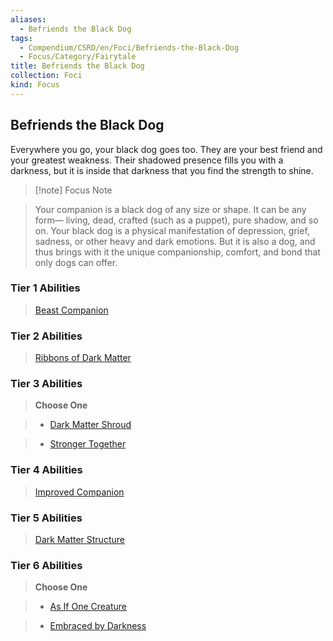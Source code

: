 ```yaml
---
aliases:
  - Befriends the Black Dog
tags:
  - Compendium/CSRD/en/Foci/Befriends-the-Black-Dog
  - Focus/Category/Fairytale
title: Befriends the Black Dog
collection: Foci
kind: Focus
---
```

## Befriends the Black Dog  
Everywhere you go, your black dog goes too. They are your best friend and your greatest weakness. Their shadowed presence fills you with a darkness, but it is inside that darkness that you find the strength to shine.  
  
>[!note] Focus Note  
>Your companion is a black dog of any size or shape. It can be any form— living, dead, crafted (such as a puppet), pure shadow, and so on. Your black dog is a physical manifestation of depression, grief, sadness, or other heavy and dark emotions. But it is also a dog, and thus brings with it the unique companionship, comfort, and bond that only dogs can offer.  
  
### Tier 1 Abilities    
> [Beast Companion](Beast-Companion.md)    
  
### Tier 2 Abilities    
> [Ribbons of Dark Matter](Ribbons-of-Dark-Matter.md)    
  
  
### Tier 3 Abilities    
> **Choose One**    
>- [Dark Matter Shroud](Dark-Matter-Shroud.md)    
>- [Stronger Together](Stronger-Together.md)    
  
  
### Tier 4 Abilities    
> [Improved Companion](Improved-Companion.md)    
  
  
### Tier 5 Abilities    
> [Dark Matter Structure](Dark-Matter-Structure.md)    
  
  
### Tier 6 Abilities    
> **Choose One**    
>- [As If One Creature](As-If-One-Creature.md)    
>- [Embraced by Darkness](Embraced-by-Darkness.md)